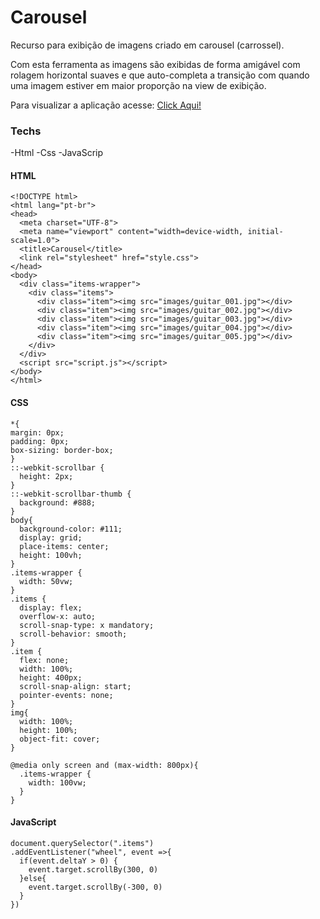 # Carousel 

Recurso para exibição de imagens criado em carousel (carrossel).

Com esta ferramenta as imagens são exibidas de forma amigável com rolagem horizontal suaves e que auto-completa a transição com quando uma imagem estiver em maior proporção na view de exibição.

Para visualizar a aplicação acesse: [Click Aqui!](raffilsk.dev/project?id=3)

### Techs

-Html
-Css
-JavaScrip

#### HTML
```
<!DOCTYPE html>
<html lang="pt-br">
<head>
  <meta charset="UTF-8">
  <meta name="viewport" content="width=device-width, initial-scale=1.0">
  <title>Carousel</title>
  <link rel="stylesheet" href="style.css">
</head>
<body>
  <div class="items-wrapper">
    <div class="items">
      <div class="item"><img src="images/guitar_001.jpg"></div>
      <div class="item"><img src="images/guitar_002.jpg"></div>
      <div class="item"><img src="images/guitar_003.jpg"></div>
      <div class="item"><img src="images/guitar_004.jpg"></div>
      <div class="item"><img src="images/guitar_005.jpg"></div>
    </div>
  </div>
  <script src="script.js"></script>
</body>
</html>
```

#### CSS
```
*{
margin: 0px;
padding: 0px;
box-sizing: border-box;
}
::-webkit-scrollbar {
  height: 2px;  
}
::-webkit-scrollbar-thumb {
  background: #888;
}
body{
  background-color: #111;
  display: grid;
  place-items: center;
  height: 100vh;
}
.items-wrapper {
  width: 50vw;
}
.items {
  display: flex;
  overflow-x: auto;
  scroll-snap-type: x mandatory;
  scroll-behavior: smooth;  
}
.item {
  flex: none;
  width: 100%;
  height: 400px;
  scroll-snap-align: start;
  pointer-events: none;
}
img{
  width: 100%;
  height: 100%;
  object-fit: cover;
}

@media only screen and (max-width: 800px){
  .items-wrapper {
    width: 100vw;
  }
}
```

#### JavaScript
```
document.querySelector(".items")
.addEventListener("wheel", event =>{
  if(event.deltaY > 0) {
    event.target.scrollBy(300, 0)
  }else{
    event.target.scrollBy(-300, 0)
  }
})
```


